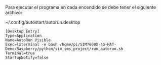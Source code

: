 Para ejecutar el programa en cada encendido se debe tener el siguiente archivo:

~/.config/autostart/autorun.desktop

```
[Desktop Entry]
Type=Application
Name=AutoRun Visible
Exec=lxterminal -e bash /home/pi/SIM7600X-4G-HAT-Demo/Raspberry/python/sim_sms_project/run_autorun.sh
Terminal=true
StartupNotify=false
```
